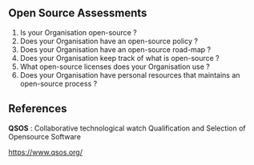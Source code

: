 ## Open Source Assessments

1. Is your Organisation open-source ?
2. Does your Organisation have an open-source policy ?
2. Does your Organisation have an open-source road-map ?
3. Does your Organisation keep track of what is open-source ?
4. What open-source licenses does your Organisation use ?
4. Does your Organisation have personal resources that maintains an open-source process ?



## References

**QSOS** : Collaborative technological watch Qualification and Selection of Opensource Software

https://www.qsos.org/
